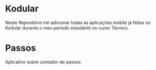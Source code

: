# Kodular

Neste Repositório irei adicionar todas as aplicações mobile já feitas no Kodular durante o meu periodo estudántil no curso Técnico.


# Passos
Aplicativo sobre contador de passos
